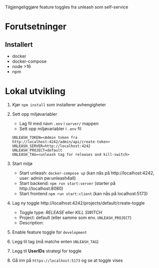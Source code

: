 Tilgjengeliggjøre feature toggles fra unleash som self-service

# Forutsetninger

## Installert

- docker
- docker-compose
- node >16
- npm

# Lokal utvikling

1. Kjør `npm install` som installerer avhengigheter
1. Sett opp miljøvariabler

   - Lag fil med navn `.env` i `server/` mappen
   - Sett opp miljøvariabler i `.env` fil

   ```env
   UNLEASH_TOKEN=<Admin token fra http://localhost:4242/admin/api/create-token>
   UNLEASH_SERVER=http://localhost:4242
   UNLEASH_PROJECT=default
   UNLEASH_TAG=<unleash tag for releases and kill-switch>
   ```

1. Start miljø

   - Start unleash: `docker-compose up` (kan nås på http://localhost:4242, user: admin pw:unleash4all)
   - Start backend: `npm run start:server` (starter på http://localhost:8080)
   - Start frontend `npm run start:client` (kan nås på localhost:5173)

1. Lag ny toggle http://localhost:4242/projects/default/create-toggle
   - Toggle type: _RELEASE_ eller _KILL SWITCH_
   - Project: default (eller samme som env. `UNLEASH_PROJECT`)
   - Description: <Det som skal vises til brukeren>
1. Enable feature toggle for `development`
1. Legg til tag (må matche enten `UNLEASH_TAG`)
1. Legg til **UserIDs** strategi for toggle
1. Gå inn på `https://localhost:5173` og se at toggle vises

